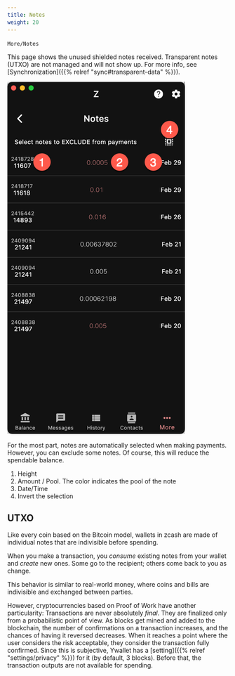 ```yaml
---
title: Notes
weight: 20
---
```


`More/Notes`

This page shows the unused shielded notes received.
Transparent notes (UTXO) are not managed and will not show up.
For more info, see
[Synchronization]({{% relref "sync#transparent-data" %}}).

![Notes](2024-03-10_14-17-02.png)

For the most part, notes are automatically selected
when making payments. However, you can exclude some
notes. Of course, this will reduce the spendable balance.

1. Height
1. Amount / Pool. The color indicates the pool of the note
1. Date/Time
1. Invert the selection

## UTXO

Like every coin based on the Bitcoin model, wallets 
in zcash are made of individual notes that are indivisible
before spending.

When you make a transaction, you *consume* existing
notes from your wallet and *create* new ones. Some go to the recipient; others come back to you
as change.

This behavior is similar to real-world money, where
coins and bills are indivisible and exchanged
between parties.

However, cryptocurrencies based on Proof of Work
have another particularity: Transactions are never
absolutely *final*. They are finalized only from a probabilistic
point of view. As blocks get mined and added to the blockchain,
the number of confirmations on a transaction increases, and the chances of having it reversed decreases.
When it reaches a point where the user considers the risk acceptable, they consider the transaction fully confirmed. Since this is subjective, Ywallet has a [setting]({{% relref "settings/privacy" %}})
for it (by default, 3 blocks). Before that, the transaction outputs are not available for spending.
